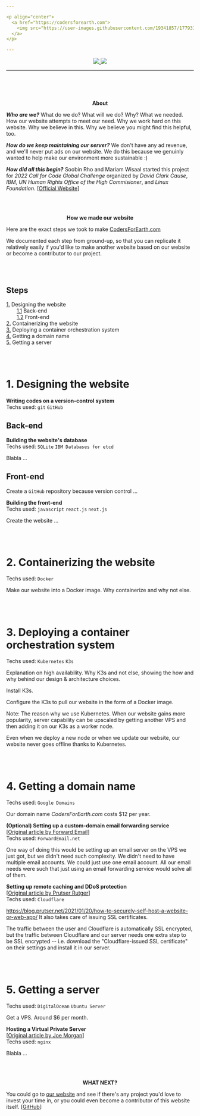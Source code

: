 ```yaml
---

<p align="center">
  <a href="https://codersforearth.com">
    <img src="https://user-images.githubusercontent.com/19341857/177931363-78818959-f91c-427d-a4bf-8d550dbdae78.svg" width="350">
  </a>
</p>

---
```


<p align="center">
  <a href="https://github.com/CodersForEarth/codersforearth.com/graphs/contributors">
    <img src="https://img.shields.io/github/contributors/CodersForEarth/codersforearth.com">
  </a>
  <a href="https://github.com/CodersForEarth/codersforearth.com/blob/main/LICENSE">
    <img src="https://badgen.net/github/license/CodersForEarth/codersforearth.com">
  </a>
</p>

---

<br>
<br>
<br>

<p align="center">
  <b>About</b>
</p>

***Who are we?*** What do we do?
What will we do? Why?
What we needed. How our website
attempts to meet our need.
Why we work hard on this website.
Why we believe in this.
Why we believe you might 
find this helpful, too.

***How do we keep maintaining our server?***
We don't have any ad revenue,
and we'll never put ads on our website.
We do this because we genuinly wanted
to help make our environment more sustainable :)

***How did all this begin?***
Soobin Rho and Mariam Wisaal started
this project for 
*2022 Call for Code Global Challenge*
organized by *David Clark Cause*,
*IBM*, *UN Human Rights Office of the High
Commisioner*, and *Linux Foundation*.
[[Official Website](https://callforcode.org)]


<br>
<br>

<p align="center">
  <b>How we made our website</b>
</p>

Here are the exact steps we took to
make [CodersForEarth.com](https://codersforearth.com)

We documented each step from ground-up,
so that you can replicate it 
relatively easily if you'd like to
make another website based on our website
or become a contributor to our project.

<br>
<br>

<!--
By the way, the white space in front of [1.1] and [1.2]
is the unicode em space: (  )
-->
## Steps
[1.](#1-designing-the-website) Designing the website<br>
  [1.1](#back-end) Back-end<br>
  [1.2](#front-end) Front-end<br>
[2.](#2-containerizing-the-website) Containerizing the website<br>
[3.](#3-deploying-a-container-orchestration-system) Deploying a container orchestration system<br>
[4.](#4-getting-a-domain-name) Getting a domain name<br>
[5.](#5-getting-a-server) Getting a server

<br>
<br>

# 1. Designing the website

**Writing codes on a version-control system**<br>
Techs used:
`git`
`GitHub`

## Back-end

**Building the website's database**<br>
Techs used:
`SQLite`
`IBM Databases for etcd`

Blabla ...

## Front-end

Create a `GitHub` repository because
version control ...

**Building the front-end**<br>
Techs used:
`javascript`
`react.js`
`next.js`

Create the website ...

<br>
<br>

# 2. Containerizing the website
Techs used:
`Docker`

Make our website into a Docker image.
Why containerize and why not else.

<!--- Installing docker
https://www.digitalocean.com/community/tutorials/how-to-install-and-use-docker-on-ubuntu-22-04

Using docker compose
https://www.digitalocean.com/community/tutorials/how-to-install-wordpress-with-docker-compose
-->

<br>
<br>

# 3. Deploying a container orchestration system
Techs used:
`Kubernetes`
`K3s`

Explanation on high availability.
Why K3s and not else, showing
the how and why behind 
our design & architecture choices.

Install K3s.

Configure the K3s to pull our website
in the form of a Docker image.

Note: The reason why we use Kubernetes.
When our website gains more popularity,
server capability can be upscaled by
getting another VPS and then adding it
on our K3s as a worker node.

Even when we deploy a new node or when
we update our website, our website never
goes offline thanks to Kubernetes.

<br>
<br>

# 4. Getting a domain name
Techs used:
`Google Domains`

Our domain name *CodersForEarth.com*
costs $12 per year.

**(Optional) Setting up a custom-domain email forwarding service**<br>
[[Original article by Forward Email](https://forwardemail.net/en/faq#how-do-i-get-started-and-set-up-email-forwarding)]<br>
Techs used:
`ForwardEmail.net`

One way of doing this would be setting up an
email server on the VPS we just got, but
we didn't need such complexity. We didn't
need to have multiple email accounts.
We could just use one email account.
All our email needs were such that just using an email
forwarding service would solve all of them. 

**Setting up remote caching and DDoS protection**<br>
[[Original article by Prutser Rutger](https://blog.prutser.net/2021/01/20/how-to-securely-self-host-a-website-or-web-app/)]<br>
Techs used:
`Cloudflare`

https://blog.prutser.net/2021/01/20/how-to-securely-self-host-a-website-or-web-app/
It also takes care of issuing SSL certificates.

The traffic between the user and Cloudflare
is automatically SSL encrypted, but the traffic
between Cloudflare and our server needs one
extra step to be SSL encrypted -- i.e.
download the "Cloudflare-issued SSL certificate"
on their settings and install it in our server.

<br>
<br>

# 5. Getting a server
Techs used:
`DigitalOcean`
`Ubuntu Server`

Get a VPS. Around $6 per month.

**Hosting a Virtual Private Server**<br>
[[Original article by Joe Morgan](https://www.digitalocean.com/community/tutorials/how-to-deploy-a-react-application-with-nginx-on-ubuntu-20-04)]<br>
Techs used:
`nginx`

Blabla ...

<br>
<br>

<p align="center">
  <b>WHAT NEXT?</b>
</p>

You could go to 
[our website](https://codersforearth.com)
and see if there's any project
you'd love to invest your time in,
or you could even become a contributor
of this website itself.
[[GitHub](https://github.com/CodersForEarth/codersforearth.com)]


<br>
<br>
<br>

<!---

To Do:
- make a Docker image of the coming soon page





# Long Term
- add descriptions on the organization setting
- add explanation for the main gist
- add tags to the `about` section on GitHub
- turn on CloudFlare's developing mode to disable caching
- make the deployment process as automated as possible
  so that the whole process can be written in scripts.
  Then, migrating the server in case of failure
  will be faster. Down-time will be minimized.
- On the last week of October, register a credit card
  to IBM to get the $200 free credit. 
  A Kubernetes cluster with 2vCPU, 4GB RAM, 25GB SSD
  for primary disk, and 100GB SSD for secondary disk
  costs $82.08 per month.
- Servers = production systems
  My laptop = test environment
- Switch back Cloudflare's SSL setting to `Full`
- Optimize the codes.
  https://gtmetrix.com/put-javascript-at-bottom.html
- document about the folder structure. 
  What files are where, and what & why
- include why set minimum SSL protocol to
  TLS 1.2 and drop TLS 1.0 and TLS 1.1
  https://blog.qualys.com/product-tech/2018/11/19/grade-change-for-tls-1-0-and-tls-1-1-protocols?_ga=2.51170793.1984962975.1657484991-1435314446.1657484991


-->
